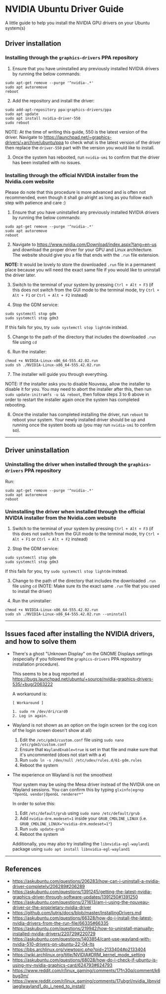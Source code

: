 # NVIDIA Ubuntu Driver Guide
A little guide to help you install the NVIDIA GPU drivers on your Ubuntu system(s)

## Driver installation

### Installing through the `graphics-drivers` PPA repository
1. Ensure that you have uninstalled any previously installed NVIDIA drivers by running the below commands:
```
sudo apt-get remove --purge '^nvidia-.*'
sudo apt autoremove
reboot
```

2. Add the repository and install the driver:
```
sudo add-apt-repository ppa:graphics-drivers/ppa
sudo apt update 
sudo apt install nvidia-driver-550
sudo reboot
```

NOTE: At the time of writing this guide, 550 is the latest version of the driver. Navigate to https://launchpad.net/~graphics-drivers/+archive/ubuntu/ppa to check what is the latest version of the driver then replace the `driver-550` part with the version you would like to install.

3. Once the system has rebooted, run `nvidia-smi` to confirm that the driver has been installed with no issues.

### Installing through the official NVIDIA installer from the Nvidia.com website
Please do note that this procedure is more advanced and is often not recommended, even though it shall go alright as long as you follow each step with patience and care :)

1. Ensure that you have uninstalled any previously installed NVIDIA drivers by running the below commands:
```
sudo apt-get remove --purge '^nvidia-.*'
sudo apt autoremove
reboot
```

2. Navigate to https://www.nvidia.com/Download/index.aspx?lang=en-us and download the proper driver for your GPU and Linux architecture. The website should give you a file that ends with the `.run` file extension.

**NOTE:** It would be lovely to store the downloaded `.run` file in a permanent place because you will need the exact same file if you would like to uninstall the driver later.

3. Switch to the terminal of your system by pressing `Ctrl + Alt + F3` (if this does not switch from the GUI mode to the terminal mode, try `Ctrl + Alt + F1` or `Ctrl + Alt + F2` instead)

4. Stop the GDM service:
```
sudo systemctl stop gdm
sudo systemctl stop gdm3
```
If this fails for you, try `sudo systemctl stop lightdm` instead.

5. Change to the path of the directory that includes the downloaded `.run` file using `cd`

6. Run the installer:
```
chmod +x NVIDIA-Linux-x86_64-555.42.02.run
sudo sh ./NVIDIA-Linux-x86_64-555.42.02.run
```

7. The installer will guide you through everything.
   
NOTE: If the installer asks you to disable Nouveau, allow the installer to disable it for you. You may need to abort the installer after this, then run `sudo update-initramfs -u && reboot`, then follow steps 3 to 6 above in order to restart the installer again once the system has completed rebooting.

8. Once the installer has completed installing the driver, run `reboot` to reboot your system. Your newly installed driver should be up and running once the system boots up (you may run `nvidia-smi` to confirm so).

-----

## Driver uninstallation

### Uninstalling the driver when installed through the `graphics-drivers` PPA repository
Run:
```
sudo apt-get remove --purge '^nvidia-.*'
sudo apt autoremove
reboot
```

### Uninstalling the driver when installed through the official NVIDIA installer from the Nvidia.com website
1. Switch to the terminal of your system by pressing `Ctrl + Alt + F3` (if this does not switch from the GUI mode to the terminal mode, try `Ctrl + Alt + F1` or `Ctrl + Alt + F2` instead)

2. Stop the GDM service:
```
sudo systemctl stop gdm
sudo systemctl stop gdm3
```
If this fails for you, try `sudo systemctl stop lightdm` instead.

3. Change to the path of the directory that includes the downloaded `.run` file using `cd` (NOTE: Make sure its the exact same `.run` file that you used to install the driver)

4. Run the uninstaller:
```
chmod +x NVIDIA-Linux-x86_64-555.42.02.run
sudo sh ./NVIDIA-Linux-x86_64-555.42.02.run --uninstall
```

-----

## Issues faced after installing the NVIDIA drivers, and how to solve them

- There's a ghost "Unknown Display" on the GNOME Displays settings (especially if you followed the `graphics-drivers` PPA repository installation procedure).
  
  This seems to be a bug reported at https://bugs.launchpad.net/ubuntu/+source/nvidia-graphics-drivers-535/+bug/2063222

  A workaround is:
  ```
  [ Workaround ]
  
  1. sudo rm /dev/dri/card0
  2. Log in again.
  ```

- Wayland is not shown as an option on the login screen (or the cog icon of the login screen doesn't show at all)

  1. Edit the `/etc/gdm3/custom.conf` file using `sudo nano /etc/gdm3/custom.conf`
  2. Ensure that `WaylandEnable=true` is set in that file and make sure that it's uncommented (does not start with a `#`)
  3. Run `sudo ln -s /dev/null /etc/udev/rules.d/61-gdm.rules`
  4. Reboot the system

- The experience on Wayland is not the smoothest

  Your system may be using the Mesa driver instead of the NVIDIA one on Wayland sessions. You can confirm this by typing `glxinfo|egrep "OpenGL vendor|OpenGL renderer*"`

  In order to solve this:
  
  1. Edit `/etc/default/grub` using `sudo nano /etc/default/grub`
  2. Add `nvidia-drm.modeset=1` inside your `GRUB_CMDLINE_LINUX` (i.e. `GRUB_CMDLINE_LINUX="nvidia-drm.modeset=1"`)
  3. Run `sudo update-grub`
  4. Reboot the system
 
  Additionally, you may also try installing the `libnvidia-egl-wayland1` package using `sudo apt install libnvidia-egl-wayland1`
 
-----

## References
- https://askubuntu.com/questions/206283/how-can-i-uninstall-a-nvidia-driver-completely/206289#206289
- https://askubuntu.com/questions/1391245/getting-the-latest-nvidia-graphics-driver-through-software-updates/1391250#1391250
- https://askubuntu.com/questions/271613/am-i-using-the-nouveau-driver-or-the-proprietary-nvidia-driver
- https://github.com/lutris/docs/blob/master/InstallingDrivers.md
- https://askubuntu.com/questions/66328/how-do-i-install-the-latest-nvidia-drivers-from-the-run-file/66335#66335
- https://askubuntu.com/questions/219942/how-to-uninstall-manually-installed-nvidia-drivers/220729#220729
- https://askubuntu.com/questions/1403854/cant-use-wayland-with-nvidia-510-drivers-on-ubuntu-22-04-lts
- https://bbs.archlinux.org/viewtopic.php?pid=2133404#p2133404
- https://wiki.archlinux.org/title/NVIDIA#DRM_kernel_mode_setting
- https://askubuntu.com/questions/68028/how-do-i-check-if-ubuntu-is-using-my-nvidia-graphics-card/624793#624793
- https://www.reddit.com/r/linux_gaming/comments/17fn30q/comment/k6bug3m/
- https://www.reddit.com/r/linux_gaming/comments/17ubgrl/nvidia_libnvidiaeglwayland1_do_i_need_to_install/
